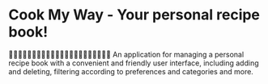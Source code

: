 # Cook My Way - Your personal recipe book!
🍔🍟🌭🍿🥖🍕🍳🥨🥙🧀🍖🍠🥩🦪🍜🥟🍦🍰🍨🧃🍹🍉
An application for managing a personal recipe book with a convenient and friendly user interface, including adding and deleting, filtering according to preferences and categories and more.
